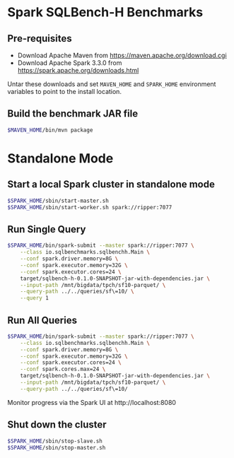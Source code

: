 # Spark SQLBench-H Benchmarks

## Pre-requisites

- Download Apache Maven from https://maven.apache.org/download.cgi
- Download Apache Spark 3.3.0 from https://spark.apache.org/downloads.html

Untar these downloads and set `MAVEN_HOME` and `SPARK_HOME` environment variables to point to the 
install location.

## Build the benchmark JAR file

```bash
$MAVEN_HOME/bin/mvn package
```

# Standalone Mode

## Start a local Spark cluster in standalone mode

```bash
$SPARK_HOME/sbin/start-master.sh
$SPARK_HOME/sbin/start-worker.sh spark://ripper:7077
```

## Run Single Query

```bash
$SPARK_HOME/bin/spark-submit --master spark://ripper:7077 \
    --class io.sqlbenchmarks.sqlbenchh.Main \
    --conf spark.driver.memory=8G \
    --conf spark.executor.memory=32G \
    --conf spark.executor.cores=24 \
    target/sqlbench-h-0.1.0-SNAPSHOT-jar-with-dependencies.jar \
    --input-path /mnt/bigdata/tpch/sf10-parquet/ \
    --query-path ../../queries/sf\=10/ \
    --query 1
```

## Run All Queries

```bash
$SPARK_HOME/bin/spark-submit --master spark://ripper:7077 \
    --class io.sqlbenchmarks.sqlbenchh.Main \
    --conf spark.driver.memory=8G \
    --conf spark.executor.memory=32G \
    --conf spark.executor.cores=24 \
    --conf spark.cores.max=24 \
    target/sqlbench-h-0.1.0-SNAPSHOT-jar-with-dependencies.jar \
    --input-path /mnt/bigdata/tpch/sf10-parquet/ \
    --query-path ../../queries/sf\=10/
```

Monitor progress via the Spark UI at http://localhost:8080

## Shut down the cluster

```bash
$SPARK_HOME/sbin/stop-slave.sh
$SPARK_HOME/sbin/stop-master.sh
```